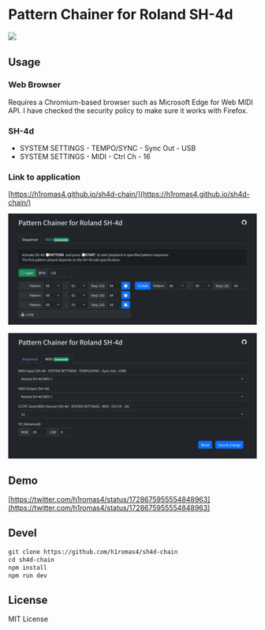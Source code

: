 # Pattern Chainer for Roland SH-4d

![](https://github.com/h1romas4/sh4d-chain/workflows/Build/badge.svg)

## Usage

### Web Browser

Requires a Chromium-based browser such as Microsoft Edge for Web MIDI API.
I have checked the security policy to make sure it works with Firefox.

### SH-4d

- SYSTEM SETTINGS - TEMPO/SYNC - Sync Out - USB
- SYSTEM SETTINGS - MIDI - Ctrl Ch - 16

### Link to application

[https://h1romas4.github.io/sh4d-chain/](https://h1romas4.github.io/sh4d-chain/)

[![](https://github.com/h1romas4/sh4d-chain/raw/main/assets/images/sh4d-chain-01.png)](https://h1romas4.github.io/sh4d-chain/)

[![](https://github.com/h1romas4/sh4d-chain/raw/main/assets/images/sh4d-chain-02.png)](https://h1romas4.github.io/sh4d-chain/)

## Demo

[https://twitter.com/h1romas4/status/1728675955554848963](https://twitter.com/h1romas4/status/1728675955554848963)

## Devel

```
git clone https://github.com/h1romas4/sh4d-chain
cd sh4d-chain
npm install
npm run dev
```
## License

MIT License
